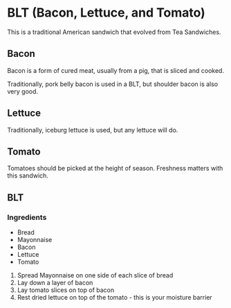# BLT (Bacon, Lettuce, and Tomato)

This is a traditional American sandwich that evolved from Tea Sandwiches.

## Bacon

Bacon is a form of cured meat, usually from a pig, that is sliced and cooked.

Traditionally, pork belly bacon is used in a BLT, but shoulder bacon is also very good.

## Lettuce

Traditionally, iceburg lettuce is used, but any lettuce will do.

## Tomato

Tomatoes should be picked at the height of season.  Freshness matters with this sandwich.

## BLT

### Ingredients
- Bread
- Mayonnaise
- Bacon
- Lettuce
- Tomato

1. Spread Mayonnaise on one side of each slice of bread
2. Lay down a layer of bacon
3. Lay tomato slices on top of bacon
4. Rest dried lettuce on top of the tomato - this is your moisture barrier

